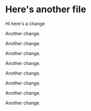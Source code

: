 # Here's another file

Hi here's a change

Another change.

Another change.

Another change.

Another change.

Another change.

Another change.

Another change.

Another change.
